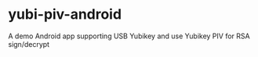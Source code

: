 # yubi-piv-android
A demo Android app supporting USB Yubikey and use Yubikey PIV for RSA sign/decrypt
